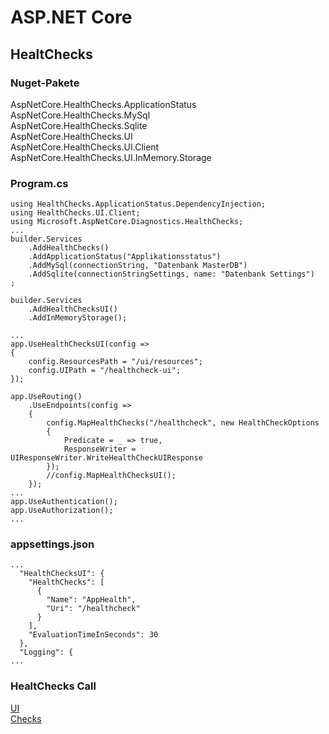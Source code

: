 # ASP.NET Core
## HealtChecks
### Nuget-Pakete
AspNetCore.HealthChecks.ApplicationStatus  
AspNetCore.HealthChecks.MySql  
AspNetCore.HealthChecks.Sqlite  
AspNetCore.HealthChecks.UI  
AspNetCore.HealthChecks.UI.Client  
AspNetCore.HealthChecks.UI.InMemory.Storage  
### Program.cs
```
using HealthChecks.ApplicationStatus.DependencyInjection;
using HealthChecks.UI.Client;
using Microsoft.AspNetCore.Diagnostics.HealthChecks;
...
builder.Services
    .AddHealthChecks()
    .AddApplicationStatus("Applikationsstatus")
    .AddMySql(connectionString, "Datenbank MasterDB")
    .AddSqlite(connectionStringSettings, name: "Datenbank Settings")
;

builder.Services
    .AddHealthChecksUI()
    .AddInMemoryStorage();

...
app.UseHealthChecksUI(config =>
{
    config.ResourcesPath = "/ui/resources";
    config.UIPath = "/healthcheck-ui";
});

app.UseRouting()
    .UseEndpoints(config =>
    {
        config.MapHealthChecks("/healthcheck", new HealthCheckOptions
        {
            Predicate = _ => true,
            ResponseWriter = UIResponseWriter.WriteHealthCheckUIResponse
        });
        //config.MapHealthChecksUI();
    });
...
app.UseAuthentication();
app.UseAuthorization();
...
```
### appsettings.json
```
...
  "HealthChecksUI": {
    "HealthChecks": [
      {
        "Name": "AppHealth",
        "Uri": "/healthcheck"
      }
    ],
    "EvaluationTimeInSeconds": 30
  },
  "Logging": {
...
```
### HealtChecks Call
[UI](*/healtcheck-ui)  
[Checks](*/healtcheck)  
